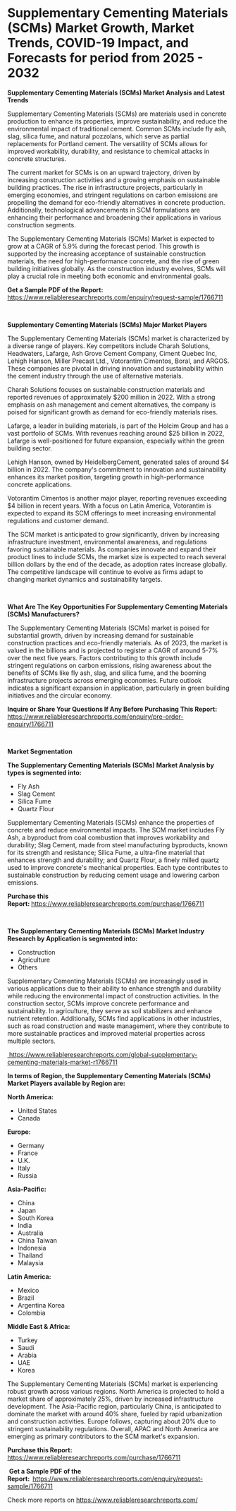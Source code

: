 <p><h1>Supplementary Cementing Materials (SCMs) Market Growth, Market Trends, COVID-19 Impact, and Forecasts for period from 2025 - 2032</h1></p><p><strong>Supplementary Cementing Materials (SCMs) Market Analysis and Latest Trends</strong></p>
<p><p>Supplementary Cementing Materials (SCMs) are materials used in concrete production to enhance its properties, improve sustainability, and reduce the environmental impact of traditional cement. Common SCMs include fly ash, slag, silica fume, and natural pozzolans, which serve as partial replacements for Portland cement. The versatility of SCMs allows for improved workability, durability, and resistance to chemical attacks in concrete structures.</p><p>The current market for SCMs is on an upward trajectory, driven by increasing construction activities and a growing emphasis on sustainable building practices. The rise in infrastructure projects, particularly in emerging economies, and stringent regulations on carbon emissions are propelling the demand for eco-friendly alternatives in concrete production. Additionally, technological advancements in SCM formulations are enhancing their performance and broadening their applications in various construction segments.</p><p>The Supplementary Cementing Materials (SCMs) Market is expected to grow at a CAGR of 5.9% during the forecast period. This growth is supported by the increasing acceptance of sustainable construction materials, the need for high-performance concrete, and the rise of green building initiatives globally. As the construction industry evolves, SCMs will play a crucial role in meeting both economic and environmental goals.</p></p>
<p><strong>Get a Sample PDF of the Report:&nbsp;</strong> <a href="https://www.reliableresearchreports.com/enquiry/request-sample/1766711?utm_campaign=3086&utm_medium=2&utm_source=Github&utm_content=ia&utm_term=03042025&utm_id=supplementary-cementing-materials-scms">https://www.reliableresearchreports.com/enquiry/request-sample/1766711</a></p>
<p>&nbsp;</p>
<p><strong>Supplementary Cementing Materials (SCMs) Major Market Players</strong></p>
<p><p>The Supplementary Cementing Materials (SCMs) market is characterized by a diverse range of players. Key competitors include Charah Solutions, Headwaters, Lafarge, Ash Grove Cement Company, Ciment Quebec Inc, Lehigh Hanson, Miller Precast Ltd., Votorantim Cimentos, Boral, and ARGOS. These companies are pivotal in driving innovation and sustainability within the cement industry through the use of alternative materials.</p><p>Charah Solutions focuses on sustainable construction materials and reported revenues of approximately $200 million in 2022. With a strong emphasis on ash management and cement alternatives, the company is poised for significant growth as demand for eco-friendly materials rises.</p><p>Lafarge, a leader in building materials, is part of the Holcim Group and has a vast portfolio of SCMs. With revenues reaching around $25 billion in 2022, Lafarge is well-positioned for future expansion, especially within the green building sector.</p><p>Lehigh Hanson, owned by HeidelbergCement, generated sales of around $4 billion in 2022. The company's commitment to innovation and sustainability enhances its market position, targeting growth in high-performance concrete applications.</p><p>Votorantim Cimentos is another major player, reporting revenues exceeding $4 billion in recent years. With a focus on Latin America, Votorantim is expected to expand its SCM offerings to meet increasing environmental regulations and customer demand.</p><p>The SCM market is anticipated to grow significantly, driven by increasing infrastructure investment, environmental awareness, and regulations favoring sustainable materials. As companies innovate and expand their product lines to include SCMs, the market size is expected to reach several billion dollars by the end of the decade, as adoption rates increase globally. The competitive landscape will continue to evolve as firms adapt to changing market dynamics and sustainability targets.</p></p>
<p>&nbsp;</p>
<p><strong>What Are The Key Opportunities For Supplementary Cementing Materials (SCMs) Manufacturers?</strong></p>
<p><p>The Supplementary Cementing Materials (SCMs) market is poised for substantial growth, driven by increasing demand for sustainable construction practices and eco-friendly materials. As of 2023, the market is valued in the billions and is projected to register a CAGR of around 5-7% over the next five years. Factors contributing to this growth include stringent regulations on carbon emissions, rising awareness about the benefits of SCMs like fly ash, slag, and silica fume, and the booming infrastructure projects across emerging economies. Future outlook indicates a significant expansion in application, particularly in green building initiatives and the circular economy.</p></p>
<p><strong>Inquire or Share Your Questions If Any Before Purchasing This Report:</strong> <a href="https://www.reliableresearchreports.com/enquiry/pre-order-enquiry/1766711?utm_campaign=3086&utm_medium=2&utm_source=Github&utm_content=ia&utm_term=03042025&utm_id=supplementary-cementing-materials-scms">https://www.reliableresearchreports.com/enquiry/pre-order-enquiry/1766711</a></p>
<p>&nbsp;</p>
<p><strong>Market Segmentation</strong></p>
<p><strong>The Supplementary Cementing Materials (SCMs) Market Analysis by types is segmented into:</strong></p>
<p><ul><li>Fly Ash</li><li>Slag Cement</li><li>Silica Fume</li><li>Quartz Flour</li></ul></p>
<p><p>Supplementary Cementing Materials (SCMs) enhance the properties of concrete and reduce environmental impacts. The SCM market includes Fly Ash, a byproduct from coal combustion that improves workability and durability; Slag Cement, made from steel manufacturing byproducts, known for its strength and resistance; Silica Fume, a ultra-fine material that enhances strength and durability; and Quartz Flour, a finely milled quartz used to improve concrete's mechanical properties. Each type contributes to sustainable construction by reducing cement usage and lowering carbon emissions.</p></p>
<p><strong>Purchase this Report:&nbsp;</strong><a href="https://www.reliableresearchreports.com/purchase/1766711?utm_campaign=3086&utm_medium=2&utm_source=Github&utm_content=ia&utm_term=03042025&utm_id=supplementary-cementing-materials-scms">https://www.reliableresearchreports.com/purchase/1766711</a></p>
<p>&nbsp;</p>
<p><strong>The Supplementary Cementing Materials (SCMs) Market Industry Research by Application is segmented into:</strong></p>
<p><ul><li>Construction</li><li>Agriculture</li><li>Others</li></ul></p>
<p><p>Supplementary Cementing Materials (SCMs) are increasingly used in various applications due to their ability to enhance strength and durability while reducing the environmental impact of construction activities. In the construction sector, SCMs improve concrete performance and sustainability. In agriculture, they serve as soil stabilizers and enhance nutrient retention. Additionally, SCMs find applications in other industries, such as road construction and waste management, where they contribute to more sustainable practices and improved material properties across multiple sectors.</p></p>
<p><a href="https://www.reliableresearchreports.com/global-supplementary-cementing-materials-market-r1766711?utm_campaign=3086&utm_medium=2&utm_source=Github&utm_content=ia&utm_term=03042025&utm_id=supplementary-cementing-materials-scms">&nbsp;https://www.reliableresearchreports.com/global-supplementary-cementing-materials-market-r1766711</a></p>
<p><strong>In terms of Region, the Supplementary Cementing Materials (SCMs) Market Players available by Region are:</strong></p>
<p>
    <p> <strong> North America: </strong>
        <ul>
            <li>United States</li>
            <li>Canada</li>
        </ul>
        </p> 
    <p> <strong> Europe: </strong>
        <ul>
            <li>Germany</li>
            <li>France</li>
            <li>U.K.</li>
            <li>Italy</li>
            <li>Russia</li>
        </ul>
        </p> 
    <p> <strong> Asia-Pacific: </strong>
        <ul>
            <li>China</li>
            <li>Japan</li>
            <li>South Korea</li>
            <li>India</li>
            <li>Australia</li>
            <li>China Taiwan</li>
            <li>Indonesia</li>
            <li>Thailand</li>
            <li>Malaysia</li>
        </ul>
        </p> 
    <p> <strong> Latin America: </strong>
        <ul>
            <li>Mexico</li>
            <li>Brazil</li>
            <li>Argentina Korea</li>
            <li>Colombia</li>
        </ul>
        </p> 
    <p> <strong> Middle East & Africa: </strong>
        <ul>
            <li>Turkey</li>
            <li>Saudi</li>
            <li>Arabia</li>
            <li>UAE</li>
            <li>Korea</li>
        </ul>
    </p>
    </p>
<p><p>The Supplementary Cementing Materials (SCMs) market is experiencing robust growth across various regions. North America is projected to hold a market share of approximately 25%, driven by increased infrastructure development. The Asia-Pacific region, particularly China, is anticipated to dominate the market with around 40% share, fueled by rapid urbanization and construction activities. Europe follows, capturing about 20% due to stringent sustainability regulations. Overall, APAC and North America are emerging as primary contributors to the SCM market's expansion.</p></p>
<p><strong>Purchase this Report: </strong><a href="https://www.reliableresearchreports.com/purchase/1766711?utm_campaign=3086&utm_medium=2&utm_source=Github&utm_content=ia&utm_term=03042025&utm_id=supplementary-cementing-materials-scms">https://www.reliableresearchreports.com/purchase/1766711</a></p>
<p>&nbsp;<strong>Get a Sample PDF of the Report:&nbsp;&nbsp;</strong><a href="https://www.reliableresearchreports.com/enquiry/request-sample/1766711?utm_campaign=3086&utm_medium=2&utm_source=Github&utm_content=ia&utm_term=03042025&utm_id=supplementary-cementing-materials-scms">https://www.reliableresearchreports.com/enquiry/request-sample/1766711</a></p>
<p><strong></strong></p>
<p>Check more reports on <a href="https://www.reliableresearchreports.com/?utm_campaign=3086&utm_medium=2&utm_source=Github&utm_content=ia&utm_term=03042025&utm_id=supplementary-cementing-materials-scms">https://www.reliableresearchreports.com/</a></p>